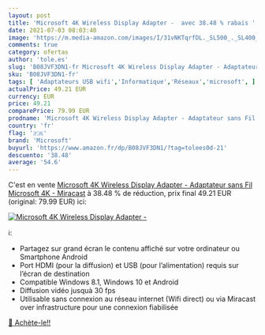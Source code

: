 ```yaml
---
layout: post
title: 'Microsoft 4K Wireless Display Adapter -  avec 38.48 % rabais '
date: 2021-07-03 08:03:40
image: 'https://m.media-amazon.com/images/I/31vNKTqrfDL._SL500_._SL400_.jpg'
comments: true
category: ofertas
author: 'tole.es'
slug: 'B08JVF3DN1-fr Microsoft 4K Wireless Display Adapter - Adaptateur sans...'
sku: 'B08JVF3DN1-fr'
tags: [ 'Adaptateurs USB wifi','Informatique','Réseaux','microsoft', ]
actualPrice: 49.21 EUR
currency: EUR
price: 49.21
comparePrice: 79.99 EUR
prodname: 'Microsoft 4K Wireless Display Adapter - Adaptateur sans Fil Microsoft 4K - Miracast'
country: 'fr'
flag: '🇫🇷'
brand: 'Microsoft'
buyurl: 'https://www.amazon.fr/dp/B08JVF3DN1/?tag=tolees0d-21'
descuento: '38.48'
average: '54.6'
---
```


C'est en vente [Microsoft 4K Wireless Display Adapter - Adaptateur sans Fil Microsoft 4K - Miracast](https://www.amazon.fr/dp/B08JVF3DN1/?tag=tolees0d-21)  à  38.48 % de réduction, prix final  49.21 EUR (original: 79.99 EUR) ici:

[![Microsoft 4K Wireless Display Adapter - ](https://m.media-amazon.com/images/I/31vNKTqrfDL._SL500_._SL400_.jpg)](https://www.amazon.fr/dp/B08JVF3DN1/?tag=tolees0d-21)

ℹ️:

- Partagez sur grand écran le contenu affiché sur votre ordinateur ou Smartphone Android
- Port HDMI (pour la diffusion) et USB (pour l’alimentation) requis sur l’écran de destination
- Compatible Windows 8.1, Windows 10 et Android
- Diffusion vidéo jusquà 30 fps
- Utilisable sans connexion au réseau internet (Wifi direct) ou via Miracast over infrastructure pour une connexion fiabilisée

[🛒 Achète-le!!](https://www.amazon.fr/dp/B08JVF3DN1/?tag=tolees0d-21)
